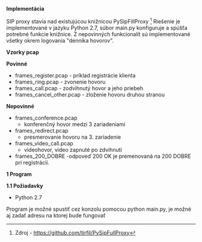 ﻿**Implementácia**

SIP proxy stavia nad existujúcou knižnicou PySipFillProxy [^1] Riešenie je implementované v jazyku Python 2.7, súbor main.py konfiguruje a spúšťa potrebné funkcie knižnice. Z nepovinných funkcionalít sú implementované všetky okrem logovania "denníka hovorov".

**Vzorky pcap**

**Povinné**

- frames\_register.pcap - príklad registrácie klienta
- frames\_ring.pcap - zvonenie hovoru
- frames\_call.pcap - zodvihnutý hovor a jeho priebeh
- frames\_cancel\_other.pcap - zloženie hovoru druhou stranou

**Nepovinné**

- frames\_conference.pcap
    - konferenčný hovor medzi 3 zariadeniami
- frames\_redirect.pcap
    - presmerovanie hovoru na 3. zariadenie
- frames\_video\_call.pcap
    - videohovor, video zapnuté po zdvihnutí
- frames\_200\_DOBRE 
    -odpoveď 200 OK je premenovaná na 200 DOBRE pri registrácií.

**1 Program**

**1.1 Požiadavky**

- Python 2.7

Program je možné spustiť cez konzolu pomocou python main.py, je možné aj zadať adresu na ktorej bude fungovať

[^1]: Zdroj - https://github.com/tirfil/PySipFullProxy
